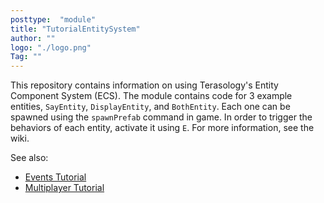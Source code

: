 ```yaml
---
posttype:  "module"  
title: "TutorialEntitySystem"
author: ""
logo: "./logo.png"
Tag: ""
---
```

This repository contains information on using Terasology's Entity Component System (ECS). The module contains code for 3 example entities, `SayEntity`, `DisplayEntity`, and `BothEntity`. Each one can be spawned using the `spawnPrefab` command in game. In order to trigger the behaviors of each entity, activate it using `E`. For more information, see the wiki.

See also:
* [Events Tutorial](https://github.com/PAndaContron/TutorialEventsInteractions)
* [Multiplayer Tutorial](https://github.com/PAndaContron/TutorialMultiplayerExtras)
